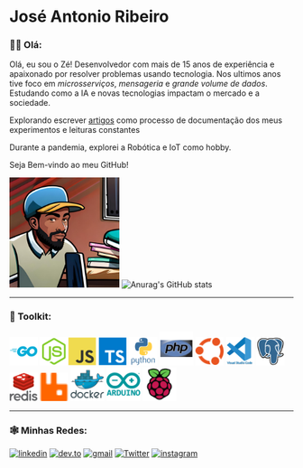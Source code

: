 # José Antonio Ribeiro


### 👋🏾 Olá:
Olá, eu sou o Zé! Desenvolvedor com mais de 15 anos de experiência e apaixonado por resolver problemas usando tecnologia. Nos ultimos anos tive foco em _microsserviços_, _mensageria_ e _grande volume de dados_. Estudando como a IA e novas tecnologias impactam o mercado e a sociedade.

Explorando escrever [artigos](https://dev.to/learningenuity) como processo de documentação dos meus experimentos e leituras constantes

Durante a pandemia, explorei a Robótica e IoT como hobby.

Seja Bem-vindo ao meu GitHub!

<img src="./misc/images/avatars/me_IA_carttoon.jpg" height="195"> ![Anurag's GitHub stats](https://github-readme-stats.vercel.app/api?username=jtonynet&show_icons=true&theme=transparent) <!-- ![Top Langs](https://github-readme-stats.vercel.app/api/top-langs/?username=jtonynet&langs_count=3) -->

---

### 🧰 Toolkit:

<!-- 
    https://devicon.dev/
    https://simpleicons.org/
-->
<img src="./misc/images/icons/go-original-wordmark.svg"  width="50" height="50" title="Golang" alt="Golang"/> 
<img src="./misc/images/icons/nodejs-original.svg"  width="50" height="50" title="Nodejs" alt="Nodejs" /><img src="./misc/images/icons/javascript-original.svg" width="50" height="50" title="Javascript" alt="Javascript" /> <img src="./misc/images/icons/typescript-original.svg" width="50" height="50" title="Typescript" alt="Typescript" /> <img src="./misc/images/icons/python-original-wordmark.svg" width="50" height="50" title="Python" alt="Python" /> <img src="./misc/images/icons/php-original.svg" width="60" height="60" title="PHP" alt="PHP" /> <img src="./misc/images/icons/ubuntu-color.svg" width="50" height="50" title="Ubunto" alt="Ubunto" /> <img src="./misc/images/icons/vscode-original-wordmark.svg" width="50" height="50" title="VsCode" alt="VsCode" /> <img src="./misc/images/icons/postgresql-original.svg" width="50" height="50" title="PostgreSQL" alt="PostgreSQL" /> <img src="./misc/images/icons/redis-original-wordmark.svg" width="50" height="50" title="Redis" alt="Redis" /> <img src="./misc/images/icons/rabbitmq.svg" width="50" height="50" title="RabbitMQ" alt="RabbitMQ" /> <img src="./misc/images/icons/docker-original-wordmark.svg" width="60" height="60" title="Docker" alt="Docker" /> <img src="./misc/images/icons/arduino-original-wordmark.svg" width="60" height="60" title="Arduino" alt="Arduino" /> <img src="./misc/images/icons/raspberrypi-original.svg" width="60" height="60" title="RaspberryPi" alt="RaspberryPi" />

---

### 🕸️ Minhas Redes:

<!-- 
    https://dev.to/envoy_/150-badges-for-github-pnk
-->
[![linkedin](https://img.shields.io/badge/Linkedin-0A66C2?style=for-the-badge&logo=linkedin&logoColor=white)](https://www.linkedin.com/in/jos%C3%A9-r-99896a39/) [![dev.to](https://img.shields.io/badge/dev.to-0A0A0A?style=for-the-badge&logo=devdotto&logoColor=white)](https://dev.to/learningenuity) [![gmail](https://img.shields.io/badge/Gmail-D14836?style=for-the-badge&logo=gmail&logoColor=white)](mailto:learningenuity@gmail.com) [![Twitter](https://img.shields.io/badge/Twitter-1DA1F2?style=for-the-badge&logo=twitter&logoColor=white)](https://twitter.com/aromademirtilo) [![instagram](https://img.shields.io/badge/Instagram-E4405F?style=for-the-badge&logo=instagram&logoColor=white)](https://www.instagram.com/learningenuity) 
